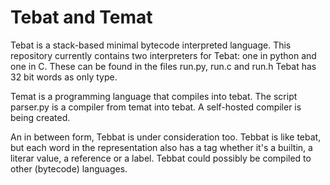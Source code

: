 # Tebat and Temat

Tebat is a stack-based minimal bytecode interpreted language.
This repository currently contains two interpreters for Tebat: one in python and one in C.
These can be found in the files run.py, run.c and run.h
Tebat has 32 bit words as only type.

Temat is a programming language that compiles into tebat.
The script parser.py is a compiler from temat into tebat.
A self-hosted compiler is being created.

An in between form, Tebbat is under consideration too.
Tebbat is like tebat, but each word in the representation also has a tag whether it's a builtin, a literar value, a reference or a label.
Tebbat could possibly be compiled to other (bytecode) languages.
